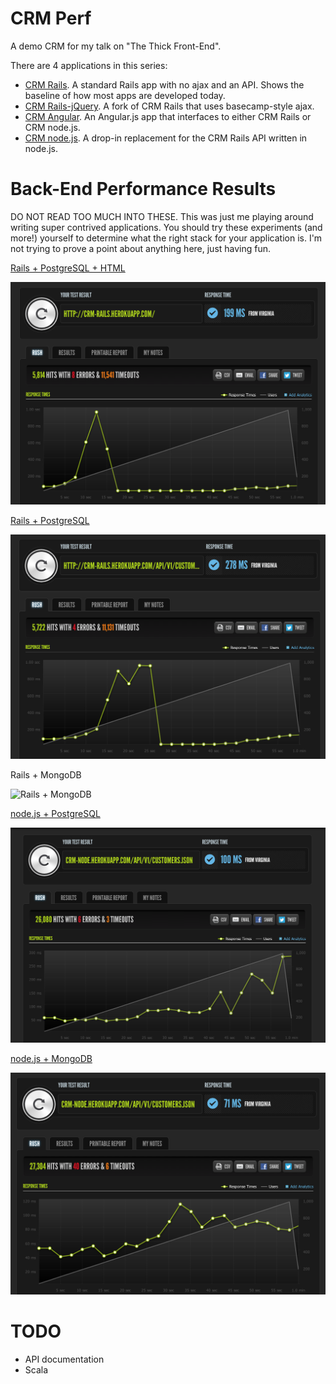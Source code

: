 CRM Perf
========

A demo CRM for my talk on "The Thick Front-End".

There are 4 applications in this series:

* [CRM Rails](http://github.com/dickeyxxx/crm_rails). A standard Rails app with no ajax and an API. Shows the baseline of how most apps are developed today.
* [CRM Rails-jQuery](http://github.com/dickeyxxx/crm_rails_jquery). A fork of CRM Rails that uses basecamp-style ajax.
* [CRM Angular](http://github.com/dickeyxxx/crm_angular). An Angular.js app that interfaces to either CRM Rails or CRM node.js.
* [CRM node.js](http://github.com/dickeyxxx/crm_node). A drop-in replacement for the CRM Rails API written in node.js.

Back-End Performance Results
============================

DO NOT READ TOO MUCH INTO THESE. This was just me playing around writing super
contrived applications. You should try these experiments (and more!) yourself to
determine what the right stack for your application is. I'm not trying to prove
a point about anything here, just having fun.

[Rails + PostgreSQL + HTML](https://www.blitz.io/report/dd5557fe3122f5542d33807c4d43064b)

![Rails + PostgreSQL](rails-pg-html.png)

[Rails + PostgreSQL](https://www.blitz.io/report/dd5557fe3122f5542d33807c4de38308)

![Rails + PostgreSQL](rails-pg.png)

Rails + MongoDB

![Rails + MongoDB](rails-mongodb.png)

[node.js + PostgreSQL](https://www.blitz.io/report/dd5557fe3122f5542d33807c4de36ccb)

![node.js + MongoDB](node-pg.png)

[node.js + MongoDB](https://www.blitz.io/report/dd5557fe3122f5542d33807c4d637839)

![node.js + MongoDB](node-mongo.png)

TODO
====

* API documentation
* Scala
